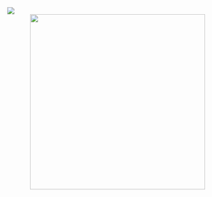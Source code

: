 <img src="http://i.imgur.com/tXmKntN.png"/>
<center><img width="400px" src="http://i.imgur.com/WDZye0M.png"/></center>
